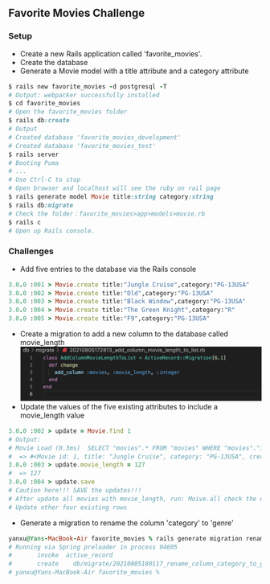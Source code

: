 ## Favorite Movies Challenge
### Setup
- Create a new Rails application called 'favorite_movies'.
- Create the database
- Generate a Movie model with a title attribute and a category attribute
```ruby
$ rails new favorite_movies -d postgresql -T
# Output: webpacker successfully installed
$ cd favorite_movies
# Open the favorite_movies folder
$ rails db:create
# Output
# Created database 'favorite_movies_development'
# Created database 'favorite_movies_test'
$ rails server
# Booting Puma
# ...
# Use Ctrl-C to stop 
# Open browser and localhost will see the ruby on rail page
$ rails generate model Movie title:string category:string
$ rails db:migrate
# Check the folder：favorite_movies>app>models>movie.rb
$ rails c
# Open up Rails console.
```
### Challenges
- Add five entries to the database via the Rails console
```ruby
3.0.0 :001 > Movie.create title:"Jungle Cruise",category:"PG-13USA"
3.0.0 :002 > Movie.create title:"Old",category:"PG-13USA"
3.0.0 :003 > Movie.create title:"Black Window",category:"PG-13USA"
3.0.0 :004 > Movie.create title:"The Green Knight",category:"R"
3.0.0 :005 > Movie.create title:"F9",category:"PG-13USA"
```
- Create a migration to add a new column to the database called movie_length
![1](./img/1.png)
- Update the values of the five existing attributes to include a movie_length value
```ruby
3.0.0 :002 > update = Movie.find 1
# Output:  
# Movie Load (0.3ms)  SELECT "movies".* FROM "movies" WHERE "movies"."id" = $1 LIMIT $2  [["id", 1], ["LIMIT", 1]]
#  => #<Movie id: 1, title: "Jungle Cruise", category: "PG-13USA", created_a... 
3.0.0 :003 > update.movie_length = 127
#  => 127 
3.0.0 :004 > update.save
# Caution here!!! SAVE the updates!!!
# After update all movies with movie_length, run: Moive.all check the updated information.
# Update other four existing rows 
```
- Generate a migration to rename the column 'category' to 'genre'
```ruby
yanxu@Yans-MacBook-Air favorite_movies % rails generate migration rename_column_category_to_genre
# Running via Spring preloader in process 94605
#       invoke  active_record
#       create    db/migrate/20210805180117_rename_column_category_to_genre.rb
# yanxu@Yans-MacBook-Air favorite_movies % 
```
